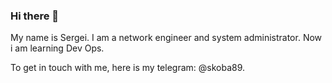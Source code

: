 ### Hi there 👋

My name is Sergei. I am a network engineer and system administrator.
Now i am learning Dev Ops.

To get in touch with me, here is my telegram: @skoba89.

<!--
**sergei-ageev/sergei-ageev** is a ✨ _special_ ✨ repository because its `README.md` (this file) appears on your GitHub profile.

Here are some ideas to get you started:

- 🔭 I’m currently working on ...
- 🌱 I’m currently learning ...
- 👯 I’m looking to collaborate on ...
- 🤔 I’m looking for help with ...
- 💬 Ask me about ...
- 📫 How to reach me: ...
- 😄 Pronouns: ...
- ⚡ Fun fact: ...
-->
